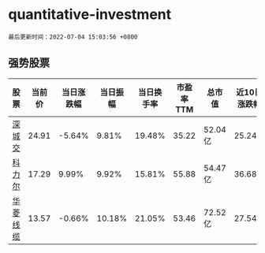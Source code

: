 # quantitative-investment

`最后更新时间：2022-07-04 15:03:56 +0800`

## 强势股票

|股票|当前价|当日涨跌幅|当日振幅|当日换手率|市盈率TTM|总市值|近10日涨跌幅|
|----|----|----|----|----|----|----|----|
|[深城交](https://xueqiu.com/S/SZ301091)|24.91|-5.64%|9.81%|19.48%|35.22|52.04亿|25.24%|
|[科力尔](https://xueqiu.com/S/SZ002892)|17.29|9.99%|9.92%|15.81%|55.88|54.47亿|36.68%|
|[华菱线缆](https://xueqiu.com/S/SZ001208)|13.57|-0.66%|10.18%|21.05%|53.46|72.52亿|27.54%|
